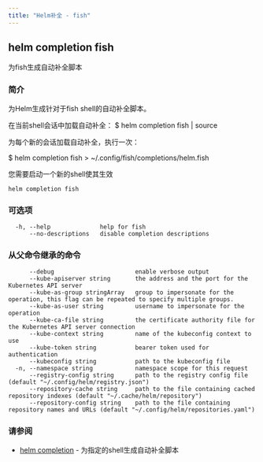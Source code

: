 ```yaml
---
title: "Helm补全 - fish"
---
```


## helm completion fish

为fish生成自动补全脚本

### 简介

为Helm生成针对于fish shell的自动补全脚本。

在当前shell会话中加载自动补全：
$ helm completion fish | source

为每个新的会话加载自动补全，执行一次：

$ helm completion fish > ~/.config/fish/completions/helm.fish

您需要启动一个新的shell使其生效

```shell
helm completion fish
```

### 可选项

```shell
  -h, --help              help for fish
      --no-descriptions   disable completion descriptions
```

### 从父命令继承的命令

```shell
      --debug                       enable verbose output
      --kube-apiserver string       the address and the port for the Kubernetes API server
      --kube-as-group stringArray   group to impersonate for the operation, this flag can be repeated to specify multiple groups.
      --kube-as-user string         username to impersonate for the operation
      --kube-ca-file string         the certificate authority file for the Kubernetes API server connection
      --kube-context string         name of the kubeconfig context to use
      --kube-token string           bearer token used for authentication
      --kubeconfig string           path to the kubeconfig file
  -n, --namespace string            namespace scope for this request
      --registry-config string      path to the registry config file (default "~/.config/helm/registry.json")
      --repository-cache string     path to the file containing cached repository indexes (default "~/.cache/helm/repository")
      --repository-config string    path to the file containing repository names and URLs (default "~/.config/helm/repositories.yaml")
```

### 请参阅

* [helm completion](helm_completion.md) - 为指定的shell生成自动补全脚本
